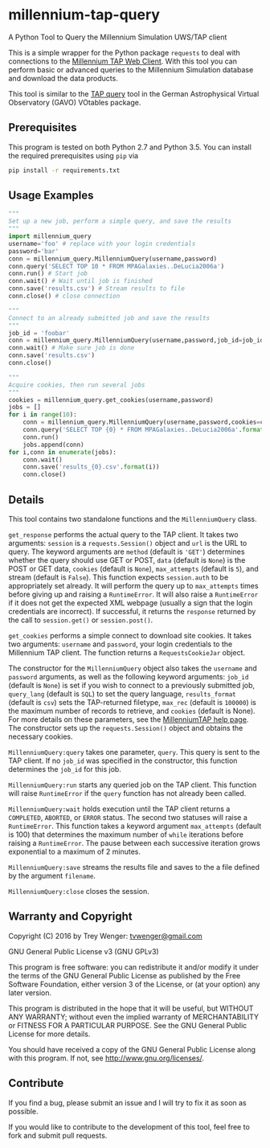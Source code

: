 # millennium-tap-query
A Python Tool to Query the Millennium Simulation UWS/TAP client

This is a simple wrapper for the Python package `requests` to deal
with connections to the [Millennium TAP Web
Client](http://galformod.mpa-garching.mpg.de/millenniumtap/).  With
this tool you can perform basic or advanced queries to the Millennium
Simulation database and download the data products.

This tool is similar to the [TAP
query](http://svn.ari.uni-heidelberg.de/svn/gavo/python/trunk/docs/tapquery.rstx)
tool in the German Astrophysical Virtual Observatory (GAVO) VOtables
package.

## Prerequisites

This program is tested on both Python 2.7 and Python 3.5. You can
install the required prerequisites using `pip` via
```bash
pip install -r requirements.txt
```

## Usage Examples
```python
"""
Set up a new job, perform a simple query, and save the results
"""
import millennium_query
username='foo' # replace with your login credentials
password='bar'
conn = millennium_query.MillenniumQuery(username,password)
conn.query('SELECT TOP 10 * FROM MPAGalaxies..DeLucia2006a')
conn.run() # Start job
conn.wait() # Wait until job is finished
conn.save('results.csv') # Stream results to file
conn.close() # close connection
```

```python
"""
Connect to an already submitted job and save the results
"""
job_id = 'foobar'
conn = millennium_query.MillenniumQuery(username,password,job_id=job_id)
conn.wait() # Make sure job is done
conn.save('results.csv')
conn.close()
```

```python
"""
Acquire cookies, then run several jobs
"""
cookies = millennium_query.get_cookies(username,password)
jobs = []
for i in range(10):
    conn = millennium_query.MillenniumQuery(username,password,cookies=cookies)
    conn.query('SELECT TOP {0} * FROM MPAGalaxies..DeLucia2006a'.format(i))
    conn.run()
    jobs.append(conn)
for i,conn in enumerate(jobs):
    conn.wait()
    conn.save('results_{0}.csv'.format(i))
    conn.close()
```

## Details

This tool contains two standalone functions and the `MillenniumQuery`
class.

`get_response` performs the actual query to the TAP client. It takes
two arguments: `session` is a `requests.Session()` object and `url` is
the URL to query. The keyword arguments are `method` (default is
`'GET'`) determines whether the query should use GET or POST, `data`
(default is `None`) is the POST or GET data, `cookies` (default is
`None`), `max_attempts` (default is `5`), and stream (default is
`False`). This function expects `session.auth` to be appropriately set
already. It will perform the query up to `max_attempts` times before
giving up and raising a `RuntimeError`. It will also raise a
`RuntimeError` if it does not get the expected XML webpage (usually a
sign that the login credentials are incorrect). If successful, it
returns the `response` returned by the call to `session.get()` or
`session.post()`.

`get_cookies` performs a simple connect to download site cookies.  It
takes two arguments: `username` and `password`, your login credentials
to the Millennium TAP client. The function returns a
`RequestsCookieJar` object.

The constructor for the `MillenniumQuery` object also takes the
`username` and `password` arguments, as well as the following keyword
arguments: `job_id` (default is `None`) is set if you wish to connect
to a previously submitted job, `query_lang` (default is `SQL`) to set
the query language, `results_format` (default is `csv`) sets the
TAP-returned filetype, `max_rec` (default is `100000`) is the maximum
number of records to retrieve, and `cookies` (default is None). For
more details on these parameters, see the [MillenniumTAP help
page](http://galformod.mpa-garching.mpg.de/millenniumtap/tapface/pages/help.jsp).
The constructor sets up the `requests.Session()` object and obtains
the necessary cookies.

`MillenniumQuery:query` takes one parameter, `query`. This query is
sent to the TAP client. If no `job_id` was specified in the
constructor, this function determines the `job_id` for this job.

`MillenniumQuery:run` starts any queried job on the TAP client. 
This function will raise `RuntimeError` if the `query` function has
not already been called.

`MillenniumQuery:wait` holds execution until the TAP client returns
a `COMPLETED`, `ABORTED`, or `ERROR` status. The second two statuses
will raise a `RuntimeError`. This function takes a keyword argument
`max_attempts` (default is 100) that determines the maximum number of
`while` iterations before raising a `RuntimeError`. The pause between
each successive iteration grows exponential to a maximum of 2 minutes.

`MillenniumQuery:save` streams the results file and saves to the a
file defined by the argument `filename`. 

`MillenniumQuery:close` closes the session.

## Warranty and Copyright

Copyright (C) 2016 by Trey Wenger: tvwenger@gmail.com

GNU General Public License v3 (GNU GPLv3)

This program is free software: you can redistribute it and/or modify
it under the terms of the GNU General Public License as published
by the Free Software Foundation, either version 3 of the License,
or (at your option) any later version.

This program is distributed in the hope that it will be useful,
but WITHOUT ANY WARRANTY; without even the implied warranty of
MERCHANTABILITY or FITNESS FOR A PARTICULAR PURPOSE.  See the
GNU General Public License for more details.

You should have received a copy of the GNU General Public License
along with this program.  If not, see <http://www.gnu.org/licenses/>.

## Contribute

If you find a bug, please submit an issue and I will try to fix it
as soon as possible.

If you would like to contribute to the development of this tool,
feel free to fork and submit pull requests.
